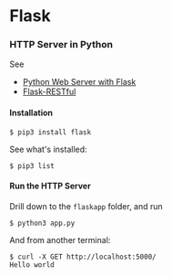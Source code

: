 # Flask
### HTTP Server in Python
See
- [Python Web Server with Flask](https://projects.raspberrypi.org/en/projects/python-web-server-with-flask/)
- [Flask-RESTful](https://flask-restful.readthedocs.io/en/latest/#:~:text=Flask%2DRESTful%C2%B6,be%20easy%20to%20pick%20up)

#### Installation
```
$ pip3 install flask
```
See what's installed:
```
$ pip3 list
```

#### Run the HTTP Server
Drill down to the `flaskapp` folder, and run
```
$ python3 app.py
```
And from another terminal:
```
$ curl -X GET http://localhost:5000/
Hello world
```
